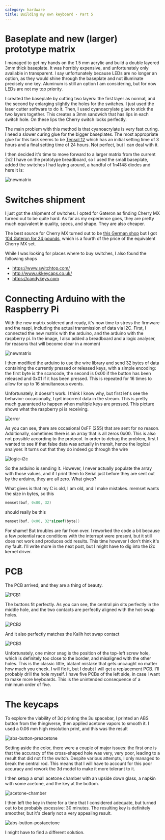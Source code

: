 ```yaml
---
category: hardware
title: Building my own keyboard - Part 5
---
```


# Baseplate and new (larger) prototype matrix

I managed to get my hands on the 1.5 mm acrylic and build a double layered 3mm thick baseplate.
It was horribly expensive, and unfortunately only available in transparent. I
say unfortunately because LEDs are no longer an option, as they would shine
through the baseplate and not illuminate precisely one key.  Aluminum is still
an option I am considering, but for now LEDs are not my top priority.

I created the baseplate by cutting two layers: the first layer as normal, and the second by 
enlarging slightly the holes for the switches. I just used the laser cutter software to do it.
Then, I used cyanoacrylate glue to stick the two layers together. This creates a 3mm sandwich that 
has lips in each switch hole. On these lips the Cherry switch locks perfectly.

The main problem with this method is that cyanoacrylate is very fast curing. I
need a slower curing glue for the bigger baseplates. The most appropriate glue
for this task seems to be [Tensol
12](https://www.amazon.co.uk/gp/product/B07G4Z1PFT/ref=ox_sc_act_title_1?smid=A1ODUIM79K8PMU&psc=1)
which has an initial setting time of 3 hours and a final setting time of 24
hours. Not perfect, but I can deal with it.

I then decided it's time to move forward to a larger matrix from the current
2x2 I have on the prototype breadboard, so I used the small baseplate, added the switches
I had laying around, a handful of 1n4148 diodes and here it is:

![newmatrix](https://raw.githubusercontent.com/stefanoborini/keymine/master/pics/IMG-20191006-WA0004.jpg)

# Switches shipment

I just got the shipment of switches. I opted for Gateron as finding Cherry MX turned out to be quite hard.
As far as my experience goes, they are pretty much equivalent in quality, specs, and shape. They are also
cheaper.

The best source for Cherry MX turned out to be [this German shop](https://www.reichelt.de/Tastaturzubehoer/2/index.html?ACTION=2&LA=3&GROUPID=8099)
but I got [104 Gateron for 24 pounds](https://www.amazon.co.uk/dp/B07K7JSRWN/ref=pe_3187911_189395841_TE_3p_dp_1), which is a fourth of the price
of the equivalent Cherry MX set.

While I was looking for places where to buy switches, I also found the following shops

- https://www.switchtop.com/
- http://www.ukkeycaps.co.uk/
- https://candykeys.com


# Connecting Arduino with the Raspberry Pi

With the new matrix soldered and ready, it's now time to stress the firmware and the raspi, including the actual
transmission of data via I2C.
First, I connected the new matrix with the arduino, and the arduino with the
raspberry pi. In the image, I also added a breadboard and a logic analyser, for
reasons that will become clear in a moment

![newmatrix](https://raw.githubusercontent.com/stefanoborini/keymine/master/pics/20191012_200652.jpg)

I then modified the arduino to use the wire library and send 32 bytes of data containing the currently
pressed or released keys, with a simple encoding: the first byte is the scancode, the second is 0x00 if the button has been released
and 0x01 if it has been pressed. This is repeated for 16 times to allow for up to 16 simultaneous events.

Unfortunately, it doesn't work. I think I know why, but first let's see the behavior: occasionally, I get incorrect data
in the stream. This is pretty much guaranteed to happen when multiple keys are pressed. This picture shows what the raspberry pi 
is receiving.

![error](https://raw.githubusercontent.com/stefanoborini/keymine/master/pics/20191012_200613.jpg)

As you can see, there are occasional 0xFF (255) that are sent for no reason. Additionally, sometimes there is an array
that is all zeros 0x00. This is also not possible according to the protocol.
In order to debug the problem, first I wanted to see if that false data was actually in transit, hence the logical analyser.
It turns out that they do indeed go through the wire

![logic-i2c](https://raw.githubusercontent.com/stefanoborini/keymine/master/pics/logic-i2c.png)

So the arduino is sending it. However, I never actually populate the array with those values, and if I print them
to Serial just before they are sent out by the arduino, they are all zero. What gives?

What gives is that my C is old, I am old, and I make mistakes. memset wants the size in bytes, so this

```c
memset(buf, 0x00, 32)
```

should really be this

```c
memset(buf, 0x00, 32*sizeof(byte))
```

For shame! But troubles are far from over. I reworked the code a bit because a few potential race conditions
with the interrupt were present, but it still does not work and produces odd results. This time however I don't think
it's my fault. I'll write more in the next post, but I might have to dig into the i2c kernel driver.

# PCB

The PCB arrived, and they are a thing of beauty.

![PCB1](https://raw.githubusercontent.com/stefanoborini/keymine/master/pics/20191015_200659.jpg)

The buttons fit perfectly. As you can see, the central pin sits perfectly in the middle hole, and the two contacts
are perfectly aligned with the hot-swap holes.

![PCB2](https://raw.githubusercontent.com/stefanoborini/keymine/master/pics/20191015_200750.jpg)

And it also perfectly matches the Kailh hot swap contact

![PCB3](https://raw.githubusercontent.com/stefanoborini/keymine/master/pics/IMG-20191016-WA0002.jpeg)

Unfortunately, one minor snag is the position of the top-left screw hole, which
is definitely too close to the border, and misaligned with the other holes.
This is the classic little, blatant mistake that gets uncaught no matter how
much you check. I will fix it, but I doubt I will get a replacement PCB. I'll
probably drill the hole myself. I have five PCBs of the left side, in case I
want to make more keyboards. This is the unintended consequence of a minimum
order of five.

# The keycaps

To explore the viability of 3d printing the 3u spacebar, I printed an ABS button from the thingiverse, then applied
acetone vapors to smooth it. I used a 0.06 mm high resolution print, and this was the result 

![abs-button-preacetone](https://raw.githubusercontent.com/stefanoborini/keymine/master/pics/abs-button-preacetone.png)

Setting aside the color, there were a couple of major issues: the first one is that the accuracy of the cross-shaped 
hole was very, very poor, leading to a result that did not fit the switch. Despite various attempts, I only managed to break the 
central rod. This means that I will have to account for this poor accuracy and rework the 3d model to make it more tolerant to it.

I then setup a small acetone chamber with an upside down glass, a napkin with some acetone, and the key at the bottom.

![acetone-chamber](https://raw.githubusercontent.com/stefanoborini/keymine/master/pics/acetone-chamber.jpg)

I then left the key in there for a time that I considered adequate, but turned out to be probably excessive: 30 minutes. The resulting key
is definitely smoother, but it's clearly not a very appealing result.

![abs-button-postacetone](https://raw.githubusercontent.com/stefanoborini/keymine/master/pics/abs-button-postacetone.jpg)

I might have to find a different solution.
